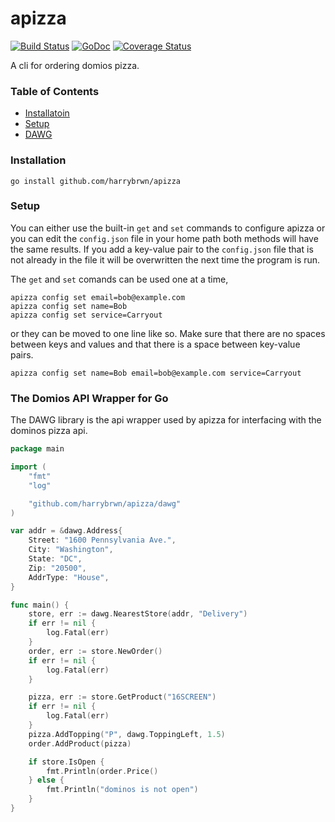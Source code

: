 # apizza

[![Build Status](https://travis-ci.com/harrybrwn/apizza.svg?branch=master)](https://travis-ci.com/harrybrwn/apizza)
[![GoDoc](https://godoc.org/github.com/github.com/harrybrwn/apizza?status.svg)](https://godoc.org/github.com/harrybrwn/apizza)
[![Coverage Status](https://coveralls.io/repos/github/harrybrwn/apizza/badge.svg?branch=master)](https://coveralls.io/github/harrybrwn/apizza?branch=master)

A cli for ordering domios pizza.

### Table of Contents
- [Installatoin](#installation)
- [Setup](#setup)
- [DAWG](#the-dominos-api-wrapper-for-go)

### Installation
```
go install github.com/harrybrwn/apizza
```

### Setup
You can either use the built-in `get` and `set` commands to configure apizza or you can edit the `config.json` file in your home path both methods will have the same results. If you add a key-value pair to the `config.json` file that is not already in the file it will be overwritten the next time the program is run.

The `get` and `set` comands can be used one at a time,
```
apizza config set email=bob@example.com
apizza config set name=Bob
apizza config set service=Carryout
```

or they can be moved to one line like so. Make sure that there are no spaces between keys and values and that there is a space between key-value pairs.
```
apizza config set name=Bob email=bob@example.com service=Carryout
```

### The Domios API Wrapper for Go
The DAWG library is the api wrapper used by apizza for interfacing with the dominos pizza api.
```go
package main

import (
	"fmt"
	"log"

	"github.com/harrybrwn/apizza/dawg"
)

var addr = &dawg.Address{
	Street: "1600 Pennsylvania Ave.",
	City: "Washington",
	State: "DC",
	Zip: "20500",
	AddrType: "House",
}

func main() {
	store, err := dawg.NearestStore(addr, "Delivery")
	if err != nil {
		log.Fatal(err)
	}
	order, err := store.NewOrder()
	if err != nil {
		log.Fatal(err)
	}

	pizza, err := store.GetProduct("16SCREEN")
	if err != nil {
		log.Fatal(err)
	}
	pizza.AddTopping("P", dawg.ToppingLeft, 1.5)
	order.AddProduct(pizza)

	if store.IsOpen {
		fmt.Println(order.Price()
	} else {
		fmt.Println("dominos is not open")
	}
}
```
